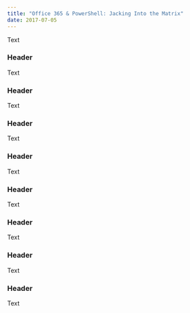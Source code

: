 ```yaml
---
title: "Office 365 & PowerShell: Jacking Into the Matrix"
date: 2017-07-05
---
```


Text

### Header

Text

### Header

Text

### Header

Text

### Header

Text

### Header

Text

### Header

Text

### Header

Text

### Header

Text
